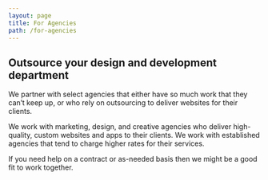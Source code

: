 ```yaml
---
layout: page
title: For Agencies
path: /for-agencies
---
```


## Outsource your design and development department

We partner with select agencies that either have so much work that they can’t keep up, or who rely on outsourcing to deliver websites for their clients.

We work with marketing, design, and creative agencies who deliver high-quality, custom websites and apps to their clients. We work with established agencies that tend to charge higher rates for their services.

If you need help on a contract or as-needed basis then we might be a good fit to work together.
